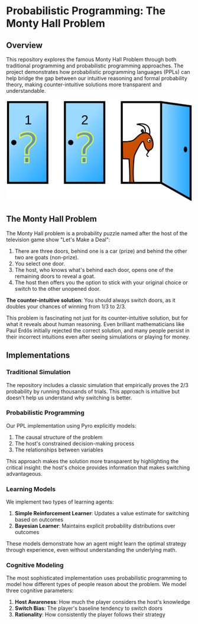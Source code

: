 # Probabilistic Programming: The Monty Hall Problem

## Overview

This repository explores the famous Monty Hall Problem through both traditional programming and probabilistic programming approaches. The project demonstrates how probabilistic programming languages (PPLs) can help bridge the gap between our intuitive reasoning and formal probability theory, making counter-intuitive solutions more transparent and understandable.

![Monty Hall Problem Illustration](pics/Monty_open_door.svg.png)

## The Monty Hall Problem

The Monty Hall problem is a probability puzzle named after the host of the television game show "Let's Make a Deal":

1. There are three doors, behind one is a car (prize) and behind the other two are goats (non-prize).
2. You select one door.
3. The host, who knows what's behind each door, opens one of the remaining doors to reveal a goat.
4. The host then offers you the option to stick with your original choice or switch to the other unopened door.

**The counter-intuitive solution**: You should always switch doors, as it doubles your chances of winning from 1/3 to 2/3.

This problem is fascinating not just for its counter-intuitive solution, but for what it reveals about human reasoning. Even brilliant mathematicians like Paul Erdős initially rejected the correct solution, and many people persist in their incorrect intuitions even after seeing simulations or playing for money.


## Implementations

### Traditional Simulation

The repository includes a classic simulation that empirically proves the 2/3 probability by running thousands of trials. This approach is intuitive but doesn't help us understand why switching is better.

### Probabilistic Programming

Our PPL implementation using Pyro explicitly models:

1. The causal structure of the problem
2. The host's constrained decision-making process
3. The relationships between variables

This approach makes the solution more transparent by highlighting the critical insight: the host's choice provides information that makes switching advantageous.

### Learning Models

We implement two types of learning agents:

1. **Simple Reinforcement Learner**: Updates a value estimate for switching based on outcomes
2. **Bayesian Learner**: Maintains explicit probability distributions over outcomes

These models demonstrate how an agent might learn the optimal strategy through experience, even without understanding the underlying math.

### Cognitive Modeling

The most sophisticated implementation uses probabilistic programming to model how different types of people reason about the problem. We model three cognitive parameters:

1. **Host Awareness**: How much the player considers the host's knowledge
2. **Switch Bias**: The player's baseline tendency to switch doors
3. **Rationality**: How consistently the player follows their strategy
